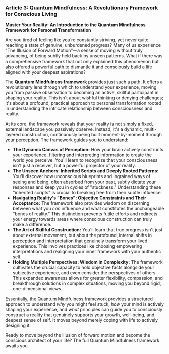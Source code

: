 ### **Article 3: Quantum Mindfulness: A Revolutionary Framework for Conscious Living**
**Master Your Reality: An Introduction to the Quantum Mindfulness Framework for Personal Transformation**

Are you tired of feeling like you’re constantly striving, yet never quite reaching a state of genuine, unburdened progress? Many of us experience "The Illusion of Forward Motion"—a sense of moving without truly advancing, of being subtly held back by unseen patterns. What if there was a comprehensive framework that not only explained this phenomenon but also offered a powerful path to dismantle it and consciously build a life aligned with your deepest aspirations?

The **Quantum Mindfulness framework** provides just such a path. It offers a revolutionary lens through which to understand your experience, moving you from passive observation to becoming an active, skillful participant in shaping your reality. This isn't about wishful thinking or denying challenges; it's about a profound, practical approach to personal transformation rooted in understanding the intricate relationship between consciousness and reality.

At its core, the framework reveals that your reality is not simply a fixed, external landscape you passively observe. Instead, it's a dynamic, multi-layered construction, continuously being built moment-by-moment through your perception. The framework guides you to understand:

*   **The Dynamic Canvas of Perception:** How your brain actively constructs your experience, filtering and interpreting information to create the world you perceive. You'll learn to recognize that your consciousness isn't just a receiver, but a powerful projector of your reality.
*   **The Unseen Anchors: Inherited Scripts and Deeply Rooted Patterns:** You'll discover how unconscious blueprints and ingrained ways of seeing and being, often absorbed from your past, subtly dictate your responses and keep you in cycles of "stuckness." Understanding these "inherited scripts" is crucial to breaking free from their subtle influence.
*   **Navigating Reality's "Bones": Objective Constraints and Their Acceptance:** The framework also provides wisdom on discerning between what you *can* influence and what constitutes the unchangeable "bones of reality." This distinction prevents futile efforts and redirects your energy towards areas where conscious construction can truly make a difference.
*   **The Art of Skillful Construction:** You'll learn that true progress isn't just about external movement, but about the profound, internal shifts in perception and interpretation that genuinely transform your lived experience. This involves practices like choosing empowering interpretations and realigning your inner framework with your authentic self.
*   **Holding Multiple Perspectives: Wisdom in Complexity:** The framework cultivates the crucial capacity to hold objective facts alongside your subjective experience, and even consider the perspectives of others. This expanded awareness allows for greater flexibility, compassion, and breakthrough solutions in complex situations, moving you beyond rigid, one-dimensional views.

Essentially, the Quantum Mindfulness framework provides a structured approach to understand *why* you might feel stuck, *how* your mind is actively shaping your experience, and *what* principles can guide you to consciously construct a reality that genuinely supports your growth, well-being, and deepest sense of self. It moves beyond merely coping with life to actively designing it.

Ready to move beyond the illusion of forward motion and become the conscious architect of your life? The full Quantum Mindfulness framework awaits you.